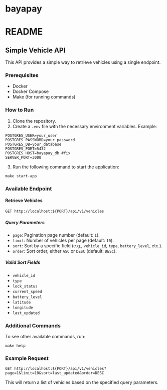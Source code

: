 # bayapay

# README

## Simple Vehicle API

This API provides a simple way to retrieve vehicles using a single endpoint.

### Prerequisites

- Docker
- Docker Compose
- Make (for running commands)

### How to Run

1. Clone the repository.
2. Create a `.env` file with the necessary environment variables. Example:

```
POSTGRES_USER=your_user
POSTGRES_PASSWORD=your_password
POSTGRES_DB=your_database
POSTGRES_PORT=5432
POSTGRES_HOST=bayapay_db #fix
SERVER_PORT=3000
```

3. Run the following command to start the application:

```
make start-app
```

### Available Endpoint

#### Retrieve Vehicles

```
GET http://localhost:${PORT}/api/v1/vehicles
```

##### Query Parameters

- `page`: Pagination page number (default: `1`).
- `limit`: Number of vehicles per page (default: `10`).
- `sort`: Sort by a specific field (e.g., `vehicle_id`, `type`, `battery_level`, etc.).
- `order`: Sort order, either `ASC` or `DESC` (default: `DESC`).

##### Valid Sort Fields

- `vehicle_id`
- `type`
- `lock_status`
- `current_speed`
- `battery_level`
- `latitude`
- `longitude`
- `last_updated`

### Additional Commands

To see other available commands, run:

```
make help
```

### Example Request

```
GET http://localhost:${PORT}/api/v1/vehicles?page=1&limit=10&sort=last_updated&order=DESC
```

This will return a list of vehicles based on the specified query parameters.
